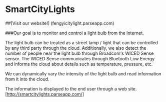 # SmartCityLights 

##[Visit our website!] (fengyicitylight.parseapp.com)

###Our goal is to monitor and control a light bulb from the Internet.

The light bulb can be treated as a street lamp / light that can be controlled by any third party through the cloud. Additionally, we also detect the number of people near the light bulb through Broadcom's WICED Sense sensor. The WICED Sense communicates through Bluetooth Low Energy and informs the cloud about details such as temperature, pressure, etc.


We can dynamically vary the intensity of the light bulb and read information from it into the cloud.

The information is displayed to the end user through a web site. [http://smartcitylights.parseapp.com/]
